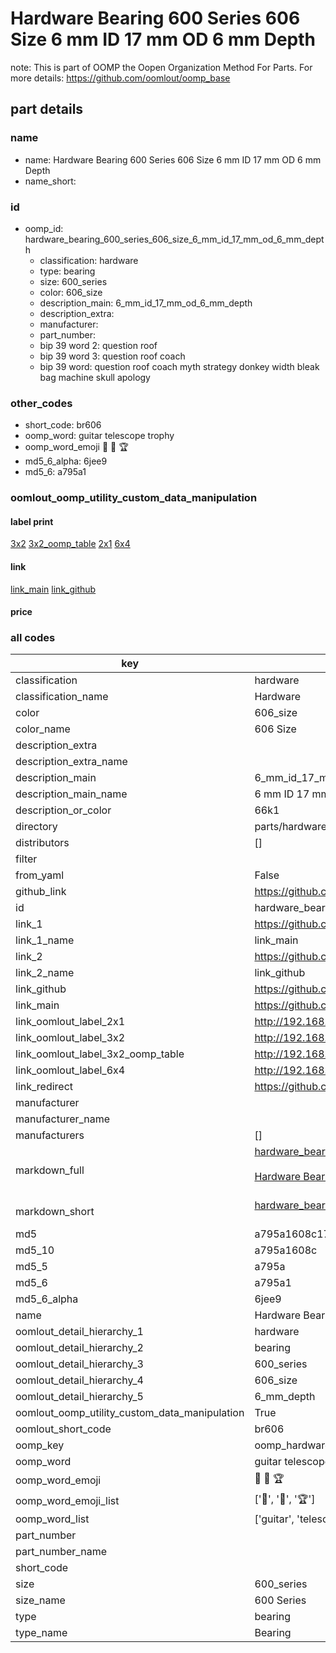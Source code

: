 # Hardware Bearing 600 Series 606 Size 6 mm ID 17 mm OD 6 mm Depth  

note: This is part of OOMP the Oopen Organization Method For Parts. For more details: https://github.com/oomlout/oomp_base

##  part details
  







### name
* name: Hardware Bearing 600 Series 606 Size 6 mm ID 17 mm OD 6 mm Depth
* name_short: 
### id
* oomp_id: hardware_bearing_600_series_606_size_6_mm_id_17_mm_od_6_mm_depth
  * classification: hardware
  * type: bearing
  * size: 600_series
  * color: 606_size
  * description_main: 6_mm_id_17_mm_od_6_mm_depth
  * description_extra: 
  * manufacturer: 
  * part_number: 
  * bip 39 word 2: question roof
  * bip 39 word 3: question roof coach
  * bip 39 word: question roof coach myth strategy donkey width bleak bag machine skull apology

### other_codes
* short_code: br606
* oomp_word: guitar telescope trophy
* oomp_word_emoji :guitar: :telescope: :trophy:
* md5_6_alpha: 6jee9
* md5_6: a795a1






### oomlout_oomp_utility_custom_data_manipulation
#### label print
[3x2](http://192.168.1.245:1112/?label=oomp%206jee9)
[3x2_oomp_table](http://192.168.1.108:1112/?label=oomp%206jee9)
[2x1](http://192.168.1.242:1112/?label=oomp%206jee9)
[6x4](http://192.168.1.55:1112/?label=oomp%206jee9)    

#### link

[link_main](https://github.com/oomlout/oomlout_oomp_version_1_messy/tree/main/parts/hardware_bearing_600_series_606_size_6_mm_id_17_mm_od_6_mm_depth) [link_github](https://github.com/oomlout/oomlout_oomp_version_1_messy/tree/main/parts/hardware_bearing_600_series_606_size_6_mm_id_17_mm_od_6_mm_depth)                             

#### price







### all codes 
| key | value |  
| --- | --- |  
| classification | hardware |  
| classification_name | Hardware |  
| color | 606_size |  
| color_name | 606 Size |  
| description_extra |  |  
| description_extra_name |  |  
| description_main | 6_mm_id_17_mm_od_6_mm_depth |  
| description_main_name | 6 mm ID 17 mm OD 6 mm Depth |  
| description_or_color | 66k1 |  
| directory | parts/hardware_bearing_600_series_606_size_6_mm_id_17_mm_od_6_mm_depth |  
| distributors | [] |  
| filter |  |  
| from_yaml | False |  
| github_link | https://github.com/oomlout/oomlout_oomp_part_src/tree/main/parts/hardware_bearing_600_series_606_size_6_mm_id_17_mm_od_6_mm_depth |  
| id | hardware_bearing_600_series_606_size_6_mm_id_17_mm_od_6_mm_depth |  
| link_1 | https://github.com/oomlout/oomlout_oomp_version_1_messy/tree/main/parts/hardware_bearing_600_series_606_size_6_mm_id_17_mm_od_6_mm_depth |  
| link_1_name | link_main |  
| link_2 | https://github.com/oomlout/oomlout_oomp_version_1_messy/tree/main/parts/hardware_bearing_600_series_606_size_6_mm_id_17_mm_od_6_mm_depth |  
| link_2_name | link_github |  
| link_github | https://github.com/oomlout/oomlout_oomp_version_1_messy/tree/main/parts/hardware_bearing_600_series_606_size_6_mm_id_17_mm_od_6_mm_depth |  
| link_main | https://github.com/oomlout/oomlout_oomp_version_1_messy/tree/main/parts/hardware_bearing_600_series_606_size_6_mm_id_17_mm_od_6_mm_depth |  
| link_oomlout_label_2x1 | http://192.168.1.242:1112/?label=oomp%206jee9 |  
| link_oomlout_label_3x2 | http://192.168.1.245:1112/?label=oomp%206jee9 |  
| link_oomlout_label_3x2_oomp_table | http://192.168.1.108:1112/?label=oomp%206jee9 |  
| link_oomlout_label_6x4 | http://192.168.1.55:1112/?label=oomp%206jee9 |  
| link_redirect | https://github.com/oomlout/oomlout_oomp_version_1_messy/tree/main/parts/hardware_bearing_600_series_606_size_6_mm_id_17_mm_od_6_mm_depth |  
| manufacturer |  |  
| manufacturer_name |  |  
| manufacturers | [] |  
| markdown_full | [hardware_bearing_600_series_606_size_6_mm_id_17_mm_od_6_mm_depth](none)<br>[](none)<br>[Hardware Bearing 600 Series 606 Size 6 Mm Id 17 Mm Od 6 Mm Depth](none)<br><br> |  
| markdown_short | [hardware_bearing_600_series_606_size_6_mm_id_17_mm_od_6_mm_depth](none)<br><br> |  
| md5 | a795a1608c179f5904eb6928596eed7c |  
| md5_10 | a795a1608c |  
| md5_5 | a795a |  
| md5_6 | a795a1 |  
| md5_6_alpha | 6jee9 |  
| name | Hardware Bearing 600 Series 606 Size 6 mm ID 17 mm OD 6 mm Depth |  
| oomlout_detail_hierarchy_1 | hardware |  
| oomlout_detail_hierarchy_2 | bearing |  
| oomlout_detail_hierarchy_3 | 600_series |  
| oomlout_detail_hierarchy_4 | 606_size |  
| oomlout_detail_hierarchy_5 | 6_mm_depth |  
| oomlout_oomp_utility_custom_data_manipulation | True |  
| oomlout_short_code | br606 |  
| oomp_key | oomp_hardware_bearing_600_series_606_size_6_mm_id_17_mm_od_6_mm_depth |  
| oomp_word | guitar telescope trophy |  
| oomp_word_emoji | :guitar: :telescope: :trophy: |  
| oomp_word_emoji_list | [':guitar:', ':telescope:', ':trophy:'] |  
| oomp_word_list | ['guitar', 'telescope', 'trophy'] |  
| part_number |  |  
| part_number_name |  |  
| short_code |  |  
| size | 600_series |  
| size_name | 600 Series |  
| type | bearing |  
| type_name | Bearing |  
